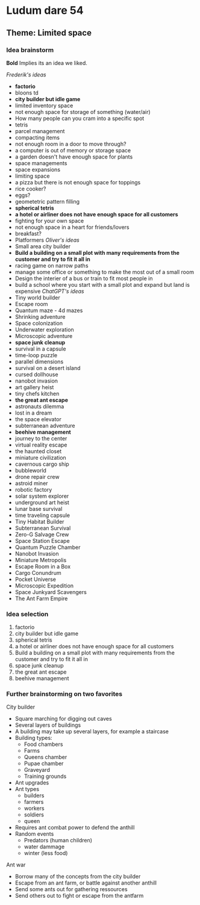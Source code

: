 # Ludum dare 54

## Theme: Limited space

### Idea brainstorm

**Bold** Implies its an idea we liked.

_Frederik's ideas_

- **factorio**
- bloons td
- **city builder but idle game**
- limited inventory space
- not enough space for storage of something (water/air)
- How many people can you cram into a specific spot
- tetris
- parcel management
- compacting items
- not enough room in a door to move through?
- a computer is out of memory or storage space
- a garden doesn't have enough space for plants
- space managements
- space expansions
- limiting space
- a pizza but there is not enough space for toppings
- rice cooker?
- eggs?
- geometetric pattern filling
- **spherical tetris**
- **a hotel or airliner does not have enough space for all customers**
- fighting for your own space
- not enough space in a heart for friends/lovers
- breakfast?
- Platformers
  _Oliver's ideas_
- Small area city builder
- **Build a building on a small plot with many requirements from the customer and try to fit it all in**
- racing game on narrow paths
- manage some office or something to make the most out of a small room
- Design the interier of a bus or train to fit most people in
- build a school where you start with a small plot and expand but land is expensive
  _ChatGPT's ideas_
- Tiny world builder
- Escape room
- Quantum maze - 4d mazes
- Shrinking adventure
- Space colonization
- Underwater exploration
- Microscopic adventure
- **space junk cleanup**
- survival in a capsule
- time-loop puzzle
- parallel dimensions
- survival on a desert island
- cursed dollhouse
- nanobot invasion
- art gallery heist
- tiny chefs kitchen
- **the great ant escape**
- astronauts dilemma
- lost in a dream
- the space elevator
- subterranean adventure
- **beehive management**
- journey to the center
- virtual reality escape
- the haunted closet
- miniature civilization
- cavernous cargo ship
- bubbleworld
- drone repair crew
- astroid miner
- robotic factory
- solar system explorer
- underground art heist
- lunar base survival
- time traveling capsule
- Tiny Habitat Builder
- Subterranean Survival
- Zero-G Salvage Crew
- Space Station Escape
- Quantum Puzzle Chamber
- Nanobot Invasion
- Miniature Metropolis
- Escape Room in a Box
- Cargo Conundrum
- Pocket Universe
- Microscopic Expedition
- Space Junkyard Scavengers
- The Ant Farm Empire

### Idea selection

1.  factorio
2.  city builder but idle game
3.  spherical tetris
4.  a hotel or airliner does not have enough space for all customers
5.  Build a building on a small plot with many requirements from the customer and try to fit it all in
6.  space junk cleanup
7.  the great ant escape
8.  beehive management

### Further brainstorming on two favorites

City builder

- Square marching for digging out caves
- Several layers of buildings
- A building may take up several layers, for example a staircase
- Building types:
  - Food chambers
  - Farms
  - Queens chamber
  - Pupae chamber
  - Graveyard
  - Training grounds
- Ant upgrades
- Ant types
  - builders
  - farmers
  - workers
  - soldiers
  - queen
- Requires ant combat power to defend the anthill
- Random events
  - Predators (human children)
  - water dammage
  - winter (less food)

Ant war

- Borrow many of the concepts from the city builder
- Escape from an ant farm, or battle against another anthill
- Send some ants out for gathering ressources
- Send others out to fight or escape from the antfarm
